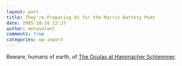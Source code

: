 ```yaml
---
layout: post
title: They're Preparing Us for the Matrix Battery Pods
date: 2005-10-18 12:37
author: metavalent
comments: true
categories: wp-import
---
```

Beware, humans of earth, of <a href="https://www.hammacher.com/publish/10913.asp">The Oculas at Hammacher Schlemmer</a>.
